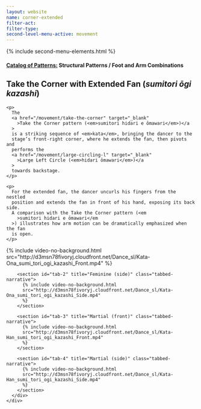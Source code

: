 ```yaml
---
layout: website
name: corner-extended
filter-act:
filter-type:
second-level-menu-active: movement
---
```


{% include second-menu-elements.html %}

<main class="page-content">
  <div class="text-container">
    <h4>
      <a href="/movement/">Catalog of Patterns:</a> Structural Patterns / Foot
      and Arm Combinations
    </h4>
    <h2>Take the Corner with Extended Fan (<em>sumitori ōgi kazashi</em>)</h2>

    <p>
      The
      <a href="/movement/take-the-corner" target="_blank"
        >Take the Corner pattern (<em>sumitori hidari e ōmawari</em>)</a
      >
      is a striking sequence of <em>kata</em>, bringing the dancer to the
      stage’s front-right corner, where he extends the fan, then pivots and
      performs the
      <a href="/movement/large-circling-l" target="_blank"
        >Large Left Circle (<em>hidari ōmawari</em>)</a
      >
      towards backstage.
    </p>

    <p>
      For the extended fan, the dancer uncurls his fingers from the nestled
      position and extends the fan in front of his hand, exposing its back side.
      A comparison with the Take the Corner pattern (<em
        >sumitori hidari e ōmawari</em
      >) illustrates how arm motion can be dramatically emphasized when the fan
      is open.
    </p>
  </div>

  <div class="tabs-container">
    <div class="tabs-container__links">
      <div class="wrapper">
        <div id="tabs"></div>
      </div>
    </div>
    <div class="tabs-container__content">
      <div class="wrapper">
        <section id="tab-1" title="Feminine (front)" class="tabbed-narrative">
          {% include video-no-background.html
          src="http://d3msn78fivoryj.cloudfront.net/Dance_sl/Kata-Ona_sumi_tori_ogi_kazashi_Front.mp4"
          %}
        </section>

        <section id="tab-2" title="Feminine (side)" class="tabbed-narrative">
          {% include video-no-background.html
          src="http://d3msn78fivoryj.cloudfront.net/Dance_sl/Kata-Ona_sumi_tori_ogi_kazashi_Side.mp4"
          %}
        </section>

        <section id="tab-3" title="Martial (front)" class="tabbed-narrative">
          {% include video-no-background.html
          src="http://d3msn78fivoryj.cloudfront.net/Dance_sl/Kata-Han_sumi_tori_ogi_kazashi_Front.mp4"
          %}
        </section>

        <section id="tab-4" title="Martial (side)" class="tabbed-narrative">
          {% include video-no-background.html
          src="http://d3msn78fivoryj.cloudfront.net/Dance_sl/Kata-Han_sumi_tori_ogi_kazashi_Side.mp4"
          %}
        </section>
      </div>
    </div>
  </div>
</main>
